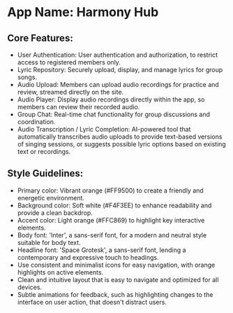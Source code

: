 # **App Name**: Harmony Hub

## Core Features:

- User Authentication: User authentication and authorization, to restrict access to registered members only.
- Lyric Repository: Securely upload, display, and manage lyrics for group songs.
- Audio Upload: Members can upload audio recordings for practice and review, streamed directly on the site.
- Audio Player: Display audio recordings directly within the app, so members can review their recorded audio.
- Group Chat: Real-time chat functionality for group discussions and coordination.
- Audio Transcription / Lyric Completion: AI-powered tool that automatically transcribes audio uploads to provide text-based versions of singing sessions, or suggests possible lyric options based on existing text or recordings.

## Style Guidelines:

- Primary color: Vibrant orange (#FF9500) to create a friendly and energetic environment.
- Background color: Soft white (#F4F3EE) to enhance readability and provide a clean backdrop.
- Accent color: Light orange (#FFC869) to highlight key interactive elements.
- Body font: 'Inter', a sans-serif font, for a modern and neutral style suitable for body text.
- Headline font: 'Space Grotesk', a sans-serif font, lending a contemporary and expressive touch to headings.
- Use consistent and minimalist icons for easy navigation, with orange highlights on active elements.
- Clean and intuitive layout that is easy to navigate and optimized for all devices.
- Subtle animations for feedback, such as highlighting changes to the interface on user action, that doesn't distract users.